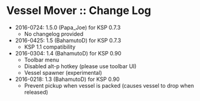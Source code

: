 # Vessel Mover :: Change Log

* 2016-0724: 1.5.0 (Papa_Joe) for KSP 0.7.3
	+ No changelog provided
* 2016-0425: 1.5 (BahamutoD) for KSP 0.7.3
	+ KSP 1.1 compatibility
* 2016-0304: 1.4 (BahamutoD) for KSP 0.90
	+ Toolbar menu
	+ Disabled alt-p hotkey (please use toolbar UI)
	+ Vessel spawner (experimental)
* 2016-0218: 1.3 (BahamutoD) for KSP 0.90
	+ Prevent pickup when vessel is packed (causes vessel to drop when released)
